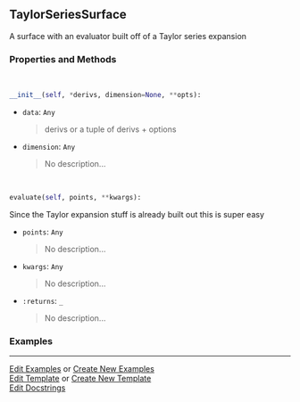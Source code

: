 ## <a id="McUtils.Zachary.Surfaces.BaseSurface.TaylorSeriesSurface">TaylorSeriesSurface</a>
A surface with an evaluator built off of a Taylor series expansion

### Properties and Methods
<a id="McUtils.Zachary.Surfaces.BaseSurface.TaylorSeriesSurface.__init__" class="docs-object-method">&nbsp;</a>
```python
__init__(self, *derivs, dimension=None, **opts): 
```

- `data`: `Any`
    >derivs or a tuple of derivs + options
- `dimension`: `Any`
    >No description...

<a id="McUtils.Zachary.Surfaces.BaseSurface.TaylorSeriesSurface.evaluate" class="docs-object-method">&nbsp;</a>
```python
evaluate(self, points, **kwargs): 
```
Since the Taylor expansion stuff is already built out this is super easy
- `points`: `Any`
    >No description...
- `kwargs`: `Any`
    >No description...
- `:returns`: `_`
    >No description...

### Examples




___

[Edit Examples](https://github.com/McCoyGroup/McUtils/edit/edit/ci/examples/ci/docs/McUtils/Zachary/Surfaces/BaseSurface/TaylorSeriesSurface.md) or 
[Create New Examples](https://github.com/McCoyGroup/McUtils/new/edit/?filename=ci/examples/ci/docs/McUtils/Zachary/Surfaces/BaseSurface/TaylorSeriesSurface.md) <br/>
[Edit Template](https://github.com/McCoyGroup/McUtils/edit/edit/ci/docs/ci/docs/McUtils/Zachary/Surfaces/BaseSurface/TaylorSeriesSurface.md) or 
[Create New Template](https://github.com/McCoyGroup/McUtils/new/edit/?filename=ci/docs/templates/ci/docs/McUtils/Zachary/Surfaces/BaseSurface/TaylorSeriesSurface.md) <br/>
[Edit Docstrings](https://github.com/McCoyGroup/McUtils/edit/edit/McUtils/Zachary/Surfaces/BaseSurface.py?message=Update%20Docs)